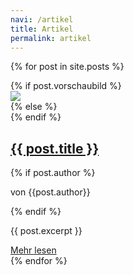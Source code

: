 ```yaml
---
navi: /artikel
title: Artikel
permalink: artikel
---
```


<section id="artikelliste">

{% for post in site.posts %}
<div class="artikel{% if post.vorschaubild %} row{% endif %}">
  {% if post.vorschaubild %}<div class="vorschaubild col-lg-4">
    <a href="{{ post.url |relative_url}}">
      <img src="{{ post.vorschaubild | prepend: "/bilder/artikel/" | relative_url }}">
    </a>
  </div>
  <div class="col-lg-8 textvorschau">
  {% else %}
  <div class="textvorschau">
  {% endif %}
    <h2><a href="{{ post.url |relative_url}}">{{ post.title }}</a></h2>
    {% if post.author %}<p class="author">von {{post.author}}</p>{% endif %}
    <p>{{ post.excerpt }}</p>
    <a href="{{ post.url |relative_url}}">Mehr lesen</a>
  </div>
</div>
{% endfor %}

</section>
